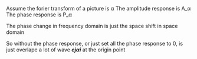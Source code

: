 Assume the forier transform of a picture is &alpha;
The amplitude response is A_&alpha;
The phase response is P_&alpha;

The phase change in frequency domain is just the space shift in space domain

So without the phase response, or just set all the phase response to 0, is just overlape a lot of wave ***e</sub>j&alpha;i*** at the origin point 